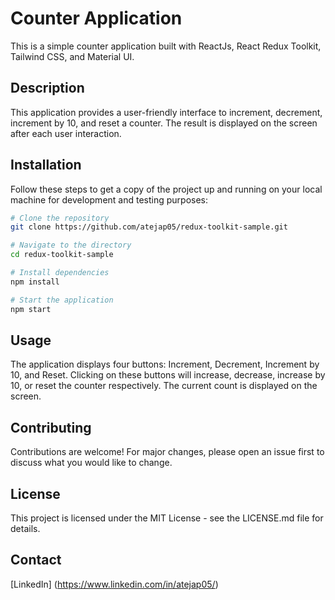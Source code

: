# Counter Application

This is a simple counter application built with ReactJs, React Redux Toolkit, Tailwind CSS, and Material UI.

## Description

This application provides a user-friendly interface to increment, decrement, increment by 10, and reset a counter. The result is displayed on the screen after each user interaction.

## Installation

Follow these steps to get a copy of the project up and running on your local machine for development and testing purposes:

```bash
# Clone the repository
git clone https://github.com/atejap05/redux-toolkit-sample.git

# Navigate to the directory
cd redux-toolkit-sample

# Install dependencies
npm install

# Start the application
npm start
```

## Usage

The application displays four buttons: Increment, Decrement, Increment by 10, and Reset. Clicking on these buttons will increase, decrease, increase by 10, or reset the counter respectively. The current count is displayed on the screen.

## Contributing

Contributions are welcome! For major changes, please open an issue first to discuss what you would like to change.

## License

This project is licensed under the MIT License - see the LICENSE.md file for details.

## Contact

[LinkedIn] (https://www.linkedin.com/in/atejap05/)
